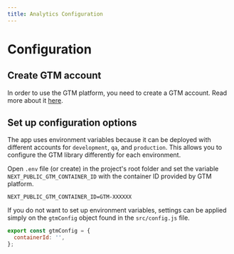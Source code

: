 ```yaml
---
title: Analytics Configuration
---
```


# Configuration

## Create GTM account

In order to use the GTM platform, you need to create a GTM account. Read more about it
[here](https://support.google.com/tagmanager/answer/6103696?hl=en#install&zippy=%2Cweb-pages).

## Set up configuration options

The app uses environment variables because it can be deployed with different accounts
for `development`, `qa`, and `production`. This allows you to configure the GTM library differently
for each environment.

Open `.env` file (or create) in the project's root folder and set the
variable `NEXT_PUBLIC_GTM_CONTAINER_ID` with the container ID provided by GTM platform.

```shell
NEXT_PUBLIC_GTM_CONTAINER_ID=GTM-XXXXXX
```

If you do not want to set up environment variables, settings can be applied simply on
the `gtmConfig` object found in the `src/config.js` file.

```js
export const gtmConfig = {
  containerId: '',
};
```
